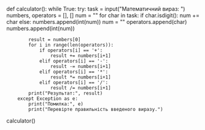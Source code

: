 def calculator():
    while True:
        try:
            task = input("Математичний вираз: ")
            numbers, operators = [], []
            num = ""
            for char in task:
                if char.isdigit():
                    num += char
                else:
                    numbers.append(int(num))
                    num = ""
                    operators.append(char)
            numbers.append(int(num))

            result = numbers[0]
            for i in range(len(operators)):
                if operators[i] == '+':
                    result += numbers[i+1]
                elif operators[i] == '-':
                    result -= numbers[i+1]
                elif operators[i] == '*':
                    result *= numbers[i+1]
                elif operators[i] == '/':
                    result /= numbers[i+1]
            print("Результат:", result)
        except Exception as e:
            print("Помилка:", e)
            print("Перевірте правильність введеного виразу.")
calculator()
